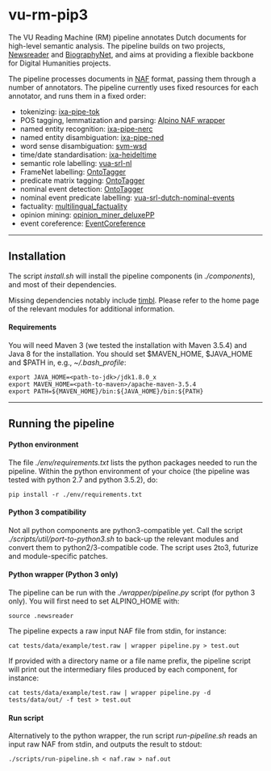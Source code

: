 # vu-rm-pip3


The VU Reading Machine (RM) pipeline annotates Dutch documents for high-level semantic analysis. 
The pipeline builds on two projects, [Newsreader](http://www.newsreader-project.eu) and [BiographyNet](http://www.biographynet.nl), and aims at providing a flexible backbone for Digital Humanities projects.

The pipeline processes documents in [NAF](https://github.com/newsreader/NAF) format, passing them through a number of annotators. The pipeline currently uses fixed resources for each annotator, and runs them in a fixed order:

  - tokenizing: [ixa-pipe-tok](https://github.com/ixa-ehu/ixa-pipe-tok)
  - POS tagging, lemmatization and parsing: [Alpino NAF wrapper](https://github.com/cltl/morphosyntactic_parser_nl)
  - named entity recognition: [ixa-pipe-nerc](https://github.com/ixa-ehu/ixa-pipe-nerc/blob/master/README.md)
  - named entity disambiguation: [ixa-pipe-ned](https://github.com/ixa-ehu/ixa-pipe-ned)
  - word sense disambiguation: [svm-wsd](https://github.com/cltl/svm_wsd)
  - time/date standardisation: [ixa-heideltime](https://github.com/ixa-ehu/ixa-heideltime) 
  - semantic role labelling: [vua-srl-nl](https://github.com/newsreader/vua-srl-nl)
  - FrameNet labelling: [OntoTagger](https://github.com/cltl/OntoTagger)
  - predicate matrix tagging: [OntoTagger](https://github.com/cltl/OntoTagger)
  - nominal event detection: [OntoTagger](https://github.com/cltl/OntoTagger)
  - nominal event predicate labelling: [vua-srl-dutch-nominal-events](https://github.com/newsreader/vua-srl-dutch-nominal-events)
  - factuality: [multilingual_factuality](https://github.com/cltl/multilingual_factuality)
  - opinion mining: [opinion_miner_deluxePP](https://github.com/cltl/opinion_miner_deluxe)
  - event coreference: [EventCoreference](https://github.com/cltl/EventCoreference)


----
## Installation
The script *install.sh* will install the pipeline components (in *./components*), and most of their dependencies. 

Missing dependencies notably include [timbl](http://ilk.uvt.nl/timbl). Please refer to the home page of the relevant modules for additional information. 

#### Requirements
You will need Maven 3 (we tested the installation with Maven 3.5.4) and Java 8 for the installation. You should set $MAVEN_HOME, $JAVA_HOME and $PATH in, e.g., *~/.bash_profile*:
```shell
export JAVA_HOME=<path-to-jdk>/jdk1.8.0_x
export MAVEN_HOME=<path-to-maven>/apache-maven-3.5.4
export PATH=${MAVEN_HOME}/bin:${JAVA_HOME}/bin:${PATH}
``` 

----
## Running the pipeline
#### Python environment
The file *./env/requirements.txt* lists the python packages needed to run the pipeline. 
Within the python environment of your choice (the pipeline was tested with python 2.7 and python 3.5.2), do:
```
pip install -r ./env/requirements.txt
```

#### Python 3 compatibility
Not all python components are python3-compatible yet. Call the script *./scripts/util/port-to-python3.sh* to back-up the relevant modules and convert them to python2/3-compatible code. The script uses 2to3, futurize and module-specific patches. 

#### Python wrapper (Python 3 only)
The pipeline can be run with the *./wrapper/pipeline.py* script (for python 3 only). You will first need to set ALPINO_HOME with:
```
source .newsreader
```

The pipeline expects a raw input NAF file from stdin, for instance:
```
cat tests/data/example/test.raw | wrapper pipeline.py > test.out
```
If provided with a directory name or a file name prefix, the pipeline script will print out the intermediary files produced by each component, for instance:
```
cat tests/data/example/test.raw | wrapper pipeline.py -d tests/data/out/ -f test > test.out
```

#### Run script
Alternatively to the python wrapper, the run script *run-pipeline.sh* reads an input raw NAF from stdin, and outputs the result to stdout:
```
./scripts/run-pipeline.sh < naf.raw > naf.out
```
